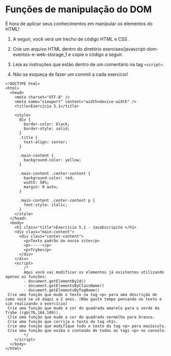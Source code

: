 # Funções de manipulação do DOM

É hora de aplicar seus conhecimentos em manipular os elementos do HTML!

1. A seguir, você verá um trecho de código HTML e CSS .

2. Crie um arquivo HTML dentro do diretório exercises/javascript-dom-eventos-e-web-storage_1 e copie o código a seguir.

3. Leia as instruções que estão dentro de um comentário na tag `<script>`.

4. Não se esqueça de fazer um commit a cada exercício!

```
<!DOCTYPE html>
<html>
  <head>
    <meta charset="UTF-8" />
    <meta name="viewport" content="width=device-width" />
    <title>Exercício 5.1</title>

    <style>
      div {
        border-color: black;
        border-style: solid;
      }
      .title {
        text-align: center;
      }

      .main-content {
        background-color: yellow;
      }

      .main-content .center-content {
        background-color: red;
        width: 50%;
        margin: 0 auto;
      }

      .main-content .center-content p {
        font-style: italic;
      }
    </style>
  </head>
  <body>
    <h1 class="title">Exercício 5.1 - JavaEscripito </h1>
    <div class="main-content">
      <div class="center-content">
        <p>Texto padrão do nosso site</p>
        <p>-----</p>
        <p>Trybe</p>
      </div>
    </div>
    <script>
        /*
        Aqui você vai modificar os elementos já existentes utilizando apenas as funções:
        - document.getElementById()
        - document.getElementsByClassName()
        - document.getElementsByTagName()
 Crie uma função que mude o texto na tag <p> para uma descrição de como você se vê daqui a 2 anos. (Não gaste tempo pensando no texto e sim realizando o exercício)
 Crie uma função que mude a cor do quadrado amarelo para o verde da Trybe (rgb(76,164,109)).
 Crie uma função que mude a cor do quadrado vermelho para branco.
 Crie uma função que corrija o texto da tag <h1>.
 Crie uma função que modifique todo o texto da tag <p> para maiúsculo.
 Crie uma função que exiba o conteúdo de todas as tags <p> no console.
        */
    </script>
  </body>
</html>
```
